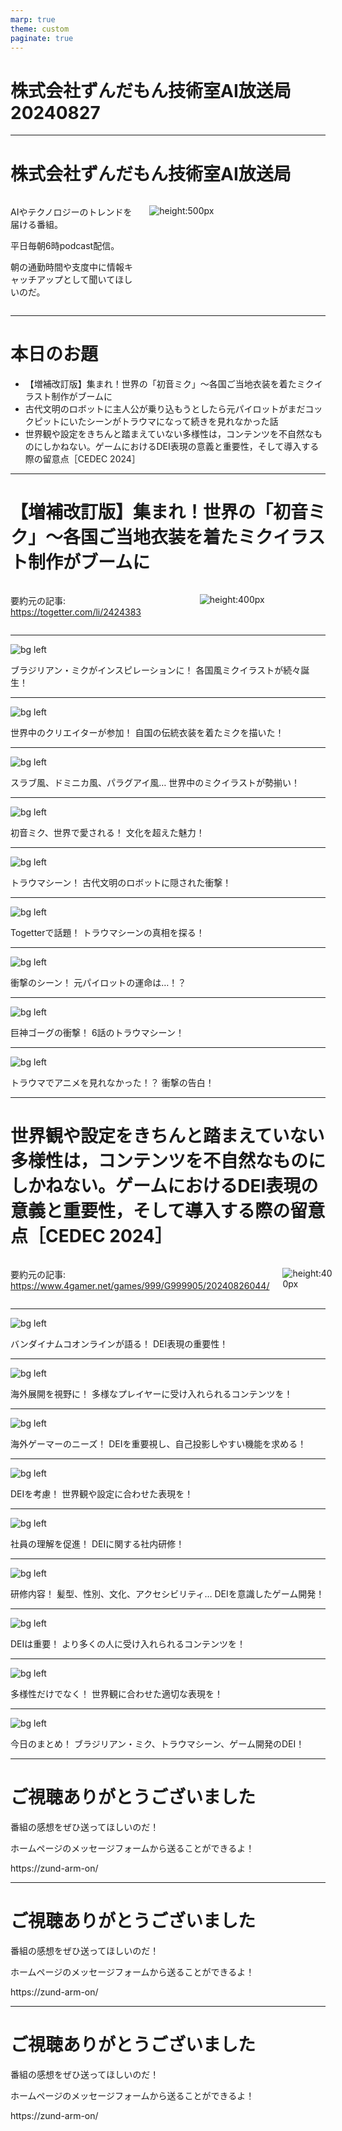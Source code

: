 ```yaml
---
marp: true
theme: custom
paginate: true
---
```


<!-- _class: title -->

# 株式会社ずんだもん技術室AI放送局 20240827



---

#  株式会社ずんだもん技術室AI放送局

<div class="columns">
<div style="flex: 5;">

AIやテクノロジーのトレンドを届ける番組。

平日毎朝6時podcast配信。

朝の通勤時間や支度中に情報キャッチアップとして聞いてほしいのだ。

</div>
<div style="flex: 7;">

![height:500px](/images/zundarmon_titlebar2.jpg)

</div>
</div>

---

# 本日のお題

- 【増補改訂版】集まれ！世界の「初音ミク」～各国ご当地衣装を着たミクイラスト制作がブームに
- 古代文明のロボットに主人公が乗り込もうとしたら元パイロットがまだコックピットにいたシーンがトラウマになって続きを見れなかった話
- 世界観や設定をきちんと踏まえていない多様性は，コンテンツを不自然なものにしかねない。ゲームにおけるDEI表現の意義と重要性，そして導入する際の留意点［CEDEC 2024］

---

# 【増補改訂版】集まれ！世界の「初音ミク」～各国ご当地衣装を着たミクイラスト制作がブームに

<div class="columns">
<div style="flex: 7;">

要約元の記事: https://togetter.com/li/2424383

</div>
<div style="flex: 5;">

![height:400px](/slides/20240827/images/3.jpg)

</div>
</div>

---

![bg left](/slides/20240827/images/4.jpg)

ブラジリアン・ミクがインスピレーションに！ 各国風ミクイラストが続々誕生！

---

![bg left](/slides/20240827/images/5.jpg)

世界中のクリエイターが参加！ 自国の伝統衣装を着たミクを描いた！

---

![bg left](/slides/20240827/images/6.jpg)

スラブ風、ドミニカ風、パラグアイ風… 世界中のミクイラストが勢揃い！

---

![bg left](/slides/20240827/images/7.jpg)

初音ミク、世界で愛される！ 文化を超えた魅力！

---

![bg left](/slides/20240827/images/8.jpg)

トラウマシーン！ 古代文明のロボットに隠された衝撃！

---

![bg left](/slides/20240827/images/9.jpg)

Togetterで話題！ トラウマシーンの真相を探る！

---

![bg left](/slides/20240827/images/10.jpg)

衝撃のシーン！ 元パイロットの運命は…！？

---

![bg left](/slides/20240827/images/11.jpg)

巨神ゴーグの衝撃！ 6話のトラウマシーン！

---

![bg left](/slides/20240827/images/12.jpg)

トラウマでアニメを見れなかった！？ 衝撃の告白！

---

# 世界観や設定をきちんと踏まえていない多様性は，コンテンツを不自然なものにしかねない。ゲームにおけるDEI表現の意義と重要性，そして導入する際の留意点［CEDEC 2024］

<div class="columns">
<div style="flex: 7;">

要約元の記事: https://www.4gamer.net/games/999/G999905/20240826044/

</div>
<div style="flex: 5;">

![height:400px](/slides/20240827/images/13.jpg)

</div>
</div>

---

![bg left](/slides/20240827/images/14.jpg)

バンダイナムコオンラインが語る！ DEI表現の重要性！

---

![bg left](/slides/20240827/images/15.jpg)

海外展開を視野に！ 多様なプレイヤーに受け入れられるコンテンツを！

---

![bg left](/slides/20240827/images/16.jpg)

海外ゲーマーのニーズ！ DEIを重要視し、自己投影しやすい機能を求める！

---

![bg left](/slides/20240827/images/17.jpg)

DEIを考慮！ 世界観や設定に合わせた表現を！

---

![bg left](/slides/20240827/images/18.jpg)

社員の理解を促進！ DEIに関する社内研修！

---

![bg left](/slides/20240827/images/19.jpg)

研修内容！ 髪型、性別、文化、アクセシビリティ… DEIを意識したゲーム開発！

---

![bg left](/slides/20240827/images/20.jpg)

DEIは重要！ より多くの人に受け入れられるコンテンツを！

---

![bg left](/slides/20240827/images/21.jpg)

多様性だけでなく！ 世界観に合わせた適切な表現を！

---

![bg left](/slides/20240827/images/22.jpg)

今日のまとめ！ ブラジリアン・ミク、トラウマシーン、ゲーム開発のDEI！

---

<!-- _class: end -->

# ご視聴ありがとうございました

番組の感想をぜひ送ってほしいのだ！

ホームページのメッセージフォームから送ることができるよ！

https://zund-arm-on/

---

<!-- _class: end -->

# ご視聴ありがとうございました

番組の感想をぜひ送ってほしいのだ！

ホームページのメッセージフォームから送ることができるよ！

https://zund-arm-on/

---

<!-- _class: end -->

# ご視聴ありがとうございました

番組の感想をぜひ送ってほしいのだ！

ホームページのメッセージフォームから送ることができるよ！

https://zund-arm-on/

